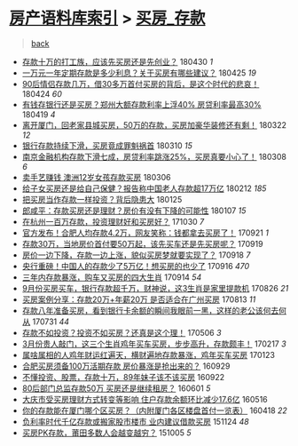 [房产语料库索引](../../README.md)  > [买房_存款](买房_存款.md)
====
> [back](../README.md)

- [存款十万的打工族，应该先买房还是先创业？](http://jkwz.applinzi.com/ittc/7097889366619980810.html#%E5%AD%98%E6%AC%BE%E5%8D%81%E4%B8%87%E7%9A%84%E6%89%93%E5%B7%A5%E6%97%8F%EF%BC%8C%E5%BA%94%E8%AF%A5%E5%85%88%E4%B9%B0%E6%88%BF%E8%BF%98%E6%98%AF%E5%85%88%E5%88%9B%E4%B8%9A%EF%BC%9F) 180430 *1* 
- [一万元一年定期存款是多少利息？关于买房有哪些建议？](http://jkwz.applinzi.com/ittc/7095932208483402758.html#%E4%B8%80%E4%B8%87%E5%85%83%E4%B8%80%E5%B9%B4%E5%AE%9A%E6%9C%9F%E5%AD%98%E6%AC%BE%E6%98%AF%E5%A4%9A%E5%B0%91%E5%88%A9%E6%81%AF%EF%BC%9F%E5%85%B3%E4%BA%8E%E4%B9%B0%E6%88%BF%E6%9C%89%E5%93%AA%E4%BA%9B%E5%BB%BA%E8%AE%AE%EF%BC%9F) 180425 *19* 
- [90后情侣存款几万，借30多万首付买房的背后，是这个时代的悲哀！](http://jkwz.applinzi.com/ittc/7095553436617802768.html#90%E5%90%8E%E6%83%85%E4%BE%A3%E5%AD%98%E6%AC%BE%E5%87%A0%E4%B8%87%EF%BC%8C%E5%80%9F30%E5%A4%9A%E4%B8%87%E9%A6%96%E4%BB%98%E4%B9%B0%E6%88%BF%E7%9A%84%E8%83%8C%E5%90%8E%EF%BC%8C%E6%98%AF%E8%BF%99%E4%B8%AA%E6%97%B6%E4%BB%A3%E7%9A%84%E6%82%B2%E5%93%80%EF%BC%81) 180424 *60* 
- [有钱存银行还是买房？郑州大额存款利率上浮40% 房贷利率最高30%](http://jkwz.applinzi.com/ittc/7093725563447673866.html#%E6%9C%89%E9%92%B1%E5%AD%98%E9%93%B6%E8%A1%8C%E8%BF%98%E6%98%AF%E4%B9%B0%E6%88%BF%EF%BC%9F%E9%83%91%E5%B7%9E%E5%A4%A7%E9%A2%9D%E5%AD%98%E6%AC%BE%E5%88%A9%E7%8E%87%E4%B8%8A%E6%B5%AE40%25+%E6%88%BF%E8%B4%B7%E5%88%A9%E7%8E%87%E6%9C%80%E9%AB%9830%25) 180419 *4* 
- [离开厦门，回老家县城买房，50万的存款，买房加豪华装修还有剩！](http://jkwz.applinzi.com/ittc/7083263485826040849.html#%E7%A6%BB%E5%BC%80%E5%8E%A6%E9%97%A8%EF%BC%8C%E5%9B%9E%E8%80%81%E5%AE%B6%E5%8E%BF%E5%9F%8E%E4%B9%B0%E6%88%BF%EF%BC%8C50%E4%B8%87%E7%9A%84%E5%AD%98%E6%AC%BE%EF%BC%8C%E4%B9%B0%E6%88%BF%E5%8A%A0%E8%B1%AA%E5%8D%8E%E8%A3%85%E4%BF%AE%E8%BF%98%E6%9C%89%E5%89%A9%EF%BC%81) 180322 *12* 
- [银行存款持续下滑，买房竟成罪魁祸首](http://jkwz.applinzi.com/ittc/7078961945506219015.html#%E9%93%B6%E8%A1%8C%E5%AD%98%E6%AC%BE%E6%8C%81%E7%BB%AD%E4%B8%8B%E6%BB%91%EF%BC%8C%E4%B9%B0%E6%88%BF%E7%AB%9F%E6%88%90%E7%BD%AA%E9%AD%81%E7%A5%B8%E9%A6%96) 180310 *15* 
- [南京金融机构存款下滑七成，房贷利率跳涨25%，买房真要小心了！](http://jkwz.applinzi.com/ittc/7077884920485905425.html#%E5%8D%97%E4%BA%AC%E9%87%91%E8%9E%8D%E6%9C%BA%E6%9E%84%E5%AD%98%E6%AC%BE%E4%B8%8B%E6%BB%91%E4%B8%83%E6%88%90%EF%BC%8C%E6%88%BF%E8%B4%B7%E5%88%A9%E7%8E%87%E8%B7%B3%E6%B6%A825%25%EF%BC%8C%E4%B9%B0%E6%88%BF%E7%9C%9F%E8%A6%81%E5%B0%8F%E5%BF%83%E4%BA%86%EF%BC%81) 180308 *6* 
- [卖手艺赚钱 澳洲12岁女孩存款买房](http://jkwz.applinzi.com/ittc/7077393882520486929.html#%E5%8D%96%E6%89%8B%E8%89%BA%E8%B5%9A%E9%92%B1+%E6%BE%B3%E6%B4%B212%E5%B2%81%E5%A5%B3%E5%AD%A9%E5%AD%98%E6%AC%BE%E4%B9%B0%E6%88%BF) 180306  
- [给子女买房还是给自己保健？报告称中国老人存款超17万亿](http://jkwz.applinzi.com/ittc/7069144081362322449.html#%E7%BB%99%E5%AD%90%E5%A5%B3%E4%B9%B0%E6%88%BF%E8%BF%98%E6%98%AF%E7%BB%99%E8%87%AA%E5%B7%B1%E4%BF%9D%E5%81%A5%EF%BC%9F%E6%8A%A5%E5%91%8A%E7%A7%B0%E4%B8%AD%E5%9B%BD%E8%80%81%E4%BA%BA%E5%AD%98%E6%AC%BE%E8%B6%8517%E4%B8%87%E4%BA%BF) 180212 *185* 
- [把买房当作存款一样投资？背后隐患大](http://jkwz.applinzi.com/ittc/7062620546846426122.html#%E6%8A%8A%E4%B9%B0%E6%88%BF%E5%BD%93%E4%BD%9C%E5%AD%98%E6%AC%BE%E4%B8%80%E6%A0%B7%E6%8A%95%E8%B5%84%EF%BC%9F%E8%83%8C%E5%90%8E%E9%9A%90%E6%82%A3%E5%A4%A7) 180125  
- [郎咸平：存款买房还是理财？房价有没有下降的可能性](http://jkwz.applinzi.com/ittc/7055790952252179472.html#%E9%83%8E%E5%92%B8%E5%B9%B3%EF%BC%9A%E5%AD%98%E6%AC%BE%E4%B9%B0%E6%88%BF%E8%BF%98%E6%98%AF%E7%90%86%E8%B4%A2%EF%BC%9F%E6%88%BF%E4%BB%B7%E6%9C%89%E6%B2%A1%E6%9C%89%E4%B8%8B%E9%99%8D%E7%9A%84%E5%8F%AF%E8%83%BD%E6%80%A7) 180107 *15* 
- [在杭州一百万存款，投资理财好和买房好？](http://jkwz.applinzi.com/ittc/7030270305375880208.html#%E5%9C%A8%E6%9D%AD%E5%B7%9E%E4%B8%80%E7%99%BE%E4%B8%87%E5%AD%98%E6%AC%BE%EF%BC%8C%E6%8A%95%E8%B5%84%E7%90%86%E8%B4%A2%E5%A5%BD%E5%92%8C%E4%B9%B0%E6%88%BF%E5%A5%BD%EF%BC%9F) 171030 *7* 
- [官方发布！合肥人均存款4.2万，网友笑称：钱都拿去买房了！](http://jkwz.applinzi.com/ittc/7015778347802690576.html#%E5%AE%98%E6%96%B9%E5%8F%91%E5%B8%83%EF%BC%81%E5%90%88%E8%82%A5%E4%BA%BA%E5%9D%87%E5%AD%98%E6%AC%BE4.2%E4%B8%87%EF%BC%8C%E7%BD%91%E5%8F%8B%E7%AC%91%E7%A7%B0%EF%BC%9A%E9%92%B1%E9%83%BD%E6%8B%BF%E5%8E%BB%E4%B9%B0%E6%88%BF%E4%BA%86%EF%BC%81) 170921 *1* 
- [存款30万，当地房价首付要50万起，该先买车还是先买房呢？](http://jkwz.applinzi.com/ittc/7015123477554791440.html#%E5%AD%98%E6%AC%BE30%E4%B8%87%EF%BC%8C%E5%BD%93%E5%9C%B0%E6%88%BF%E4%BB%B7%E9%A6%96%E4%BB%98%E8%A6%8150%E4%B8%87%E8%B5%B7%EF%BC%8C%E8%AF%A5%E5%85%88%E4%B9%B0%E8%BD%A6%E8%BF%98%E6%98%AF%E5%85%88%E4%B9%B0%E6%88%BF%E5%91%A2%EF%BC%9F) 170919  
- [房价一边下降，存款一边上涨，貌似买房梦就要实现了？](http://jkwz.applinzi.com/ittc/7014691037703046161.html#%E6%88%BF%E4%BB%B7%E4%B8%80%E8%BE%B9%E4%B8%8B%E9%99%8D%EF%BC%8C%E5%AD%98%E6%AC%BE%E4%B8%80%E8%BE%B9%E4%B8%8A%E6%B6%A8%EF%BC%8C%E8%B2%8C%E4%BC%BC%E4%B9%B0%E6%88%BF%E6%A2%A6%E5%B0%B1%E8%A6%81%E5%AE%9E%E7%8E%B0%E4%BA%86%EF%BC%9F) 170918 *7* 
- [央行重磅！中国人的存款少了5万亿！想买房的也少了](http://jkwz.applinzi.com/ittc/7013822548511556625.html#%E5%A4%AE%E8%A1%8C%E9%87%8D%E7%A3%85%EF%BC%81%E4%B8%AD%E5%9B%BD%E4%BA%BA%E7%9A%84%E5%AD%98%E6%AC%BE%E5%B0%91%E4%BA%865%E4%B8%87%E4%BA%BF%EF%BC%81%E6%83%B3%E4%B9%B0%E6%88%BF%E7%9A%84%E4%B9%9F%E5%B0%91%E4%BA%86) 170916 *470* 
- [三年内存款暴涨，购车又买房的四大生肖](http://jkwz.applinzi.com/ittc/7013262230920102928.html#%E4%B8%89%E5%B9%B4%E5%86%85%E5%AD%98%E6%AC%BE%E6%9A%B4%E6%B6%A8%EF%BC%8C%E8%B4%AD%E8%BD%A6%E5%8F%88%E4%B9%B0%E6%88%BF%E7%9A%84%E5%9B%9B%E5%A4%A7%E7%94%9F%E8%82%96) 170914 *54* 
- [9月份买房买车，银行存款超千万，财神说，这3生肖是家里提款机](http://jkwz.applinzi.com/ittc/7005832670775608337.html#9%E6%9C%88%E4%BB%BD%E4%B9%B0%E6%88%BF%E4%B9%B0%E8%BD%A6%EF%BC%8C%E9%93%B6%E8%A1%8C%E5%AD%98%E6%AC%BE%E8%B6%85%E5%8D%83%E4%B8%87%EF%BC%8C%E8%B4%A2%E7%A5%9E%E8%AF%B4%EF%BC%8C%E8%BF%993%E7%94%9F%E8%82%96%E6%98%AF%E5%AE%B6%E9%87%8C%E6%8F%90%E6%AC%BE%E6%9C%BA) 170826 *21* 
- [买房案例分享：存款20万+年薪20万 是否适合在广州买房](http://jkwz.applinzi.com/ittc/7000147696693019664.html#%E4%B9%B0%E6%88%BF%E6%A1%88%E4%BE%8B%E5%88%86%E4%BA%AB%EF%BC%9A%E5%AD%98%E6%AC%BE20%E4%B8%87%2B%E5%B9%B4%E8%96%AA20%E4%B8%87+%E6%98%AF%E5%90%A6%E9%80%82%E5%90%88%E5%9C%A8%E5%B9%BF%E5%B7%9E%E4%B9%B0%E6%88%BF) 170813 *11* 
- [存款八年准备买房，看到银行卡余额的瞬间我眼前一黑，这样的老公该何去何从](http://jkwz.applinzi.com/ittc/6996596692450018320.html#%E5%AD%98%E6%AC%BE%E5%85%AB%E5%B9%B4%E5%87%86%E5%A4%87%E4%B9%B0%E6%88%BF%EF%BC%8C%E7%9C%8B%E5%88%B0%E9%93%B6%E8%A1%8C%E5%8D%A1%E4%BD%99%E9%A2%9D%E7%9A%84%E7%9E%AC%E9%97%B4%E6%88%91%E7%9C%BC%E5%89%8D%E4%B8%80%E9%BB%91%EF%BC%8C%E8%BF%99%E6%A0%B7%E7%9A%84%E8%80%81%E5%85%AC%E8%AF%A5%E4%BD%95%E5%8E%BB%E4%BD%95%E4%BB%8E) 170731 *44* 
- [存款不如投资？投资不如买房？还真是这个理！](http://jkwz.applinzi.com/ittc/6964501403635549188.html#%E5%AD%98%E6%AC%BE%E4%B8%8D%E5%A6%82%E6%8A%95%E8%B5%84%EF%BC%9F%E6%8A%95%E8%B5%84%E4%B8%8D%E5%A6%82%E4%B9%B0%E6%88%BF%EF%BC%9F%E8%BF%98%E7%9C%9F%E6%98%AF%E8%BF%99%E4%B8%AA%E7%90%86%EF%BC%81) 170506 *3* 
- [3月份贵人敲门，这三个生肖鸡年买车买房，步步高升，存款颇丰！](http://jkwz.applinzi.com/ittc/6935577771056301060.html#3%E6%9C%88%E4%BB%BD%E8%B4%B5%E4%BA%BA%E6%95%B2%E9%97%A8%EF%BC%8C%E8%BF%99%E4%B8%89%E4%B8%AA%E7%94%9F%E8%82%96%E9%B8%A1%E5%B9%B4%E4%B9%B0%E8%BD%A6%E4%B9%B0%E6%88%BF%EF%BC%8C%E6%AD%A5%E6%AD%A5%E9%AB%98%E5%8D%87%EF%BC%8C%E5%AD%98%E6%AC%BE%E9%A2%87%E4%B8%B0%EF%BC%81) 170217 *3* 
- [属啥属相的人鸡年财运红遍天，横财遍地存款暴涨，鸡年买车买房](http://jkwz.applinzi.com/ittc/6926334482578932740.html#%E5%B1%9E%E5%95%A5%E5%B1%9E%E7%9B%B8%E7%9A%84%E4%BA%BA%E9%B8%A1%E5%B9%B4%E8%B4%A2%E8%BF%90%E7%BA%A2%E9%81%8D%E5%A4%A9%EF%BC%8C%E6%A8%AA%E8%B4%A2%E9%81%8D%E5%9C%B0%E5%AD%98%E6%AC%BE%E6%9A%B4%E6%B6%A8%EF%BC%8C%E9%B8%A1%E5%B9%B4%E4%B9%B0%E8%BD%A6%E4%B9%B0%E6%88%BF) 170123  
- [合肥买房须备100万活期存款 房价暴涨是抢出来的？](http://jkwz.applinzi.com/ittc/6883369826860401669.html#%E5%90%88%E8%82%A5%E4%B9%B0%E6%88%BF%E9%A1%BB%E5%A4%87100%E4%B8%87%E6%B4%BB%E6%9C%9F%E5%AD%98%E6%AC%BE+%E6%88%BF%E4%BB%B7%E6%9A%B4%E6%B6%A8%E6%98%AF%E6%8A%A2%E5%87%BA%E6%9D%A5%E7%9A%84%EF%BC%9F) 160929  
- [不懂投资、股票，存款十万，89年妹子该不该买房](http://jkwz.applinzi.com/ittc/6880708568235377669.html#%E4%B8%8D%E6%87%82%E6%8A%95%E8%B5%84%E3%80%81%E8%82%A1%E7%A5%A8%EF%BC%8C%E5%AD%98%E6%AC%BE%E5%8D%81%E4%B8%87%EF%BC%8C89%E5%B9%B4%E5%A6%B9%E5%AD%90%E8%AF%A5%E4%B8%8D%E8%AF%A5%E4%B9%B0%E6%88%BF) 160922  
- [80后部门总监存款50万 买房还是继续租房？](http://jkwz.applinzi.com/ittc/6838649423646950404.html#80%E5%90%8E%E9%83%A8%E9%97%A8%E6%80%BB%E7%9B%91%E5%AD%98%E6%AC%BE50%E4%B8%87+%E4%B9%B0%E6%88%BF%E8%BF%98%E6%98%AF%E7%BB%A7%E7%BB%AD%E7%A7%9F%E6%88%BF%EF%BC%9F) 160601 *5* 
- [大庆市受买房理财方式转变等影响 住户存款余额环比减少17.6亿](http://jkwz.applinzi.com/ittc/6832740886626436100.html#%E5%A4%A7%E5%BA%86%E5%B8%82%E5%8F%97%E4%B9%B0%E6%88%BF%E7%90%86%E8%B4%A2%E6%96%B9%E5%BC%8F%E8%BD%AC%E5%8F%98%E7%AD%89%E5%BD%B1%E5%93%8D+%E4%BD%8F%E6%88%B7%E5%AD%98%E6%AC%BE%E4%BD%99%E9%A2%9D%E7%8E%AF%E6%AF%94%E5%87%8F%E5%B0%9117.6%E4%BA%BF) 160516  
- [你的存款能在厦门哪个区买房？（内附厦门各区楼盘首付一览表）](http://jkwz.applinzi.com/ittc/6822466306758411269.html#%E4%BD%A0%E7%9A%84%E5%AD%98%E6%AC%BE%E8%83%BD%E5%9C%A8%E5%8E%A6%E9%97%A8%E5%93%AA%E4%B8%AA%E5%8C%BA%E4%B9%B0%E6%88%BF%EF%BC%9F%EF%BC%88%E5%86%85%E9%99%84%E5%8E%A6%E9%97%A8%E5%90%84%E5%8C%BA%E6%A5%BC%E7%9B%98%E9%A6%96%E4%BB%98%E4%B8%80%E8%A7%88%E8%A1%A8%EF%BC%89) 160418 *22* 
- [负利率时代千亿存款或搬家股市楼市 业内建议借款买房](http://jkwz.applinzi.com/ittc/6768310826629071876.html#%E8%B4%9F%E5%88%A9%E7%8E%87%E6%97%B6%E4%BB%A3%E5%8D%83%E4%BA%BF%E5%AD%98%E6%AC%BE%E6%88%96%E6%90%AC%E5%AE%B6%E8%82%A1%E5%B8%82%E6%A5%BC%E5%B8%82+%E4%B8%9A%E5%86%85%E5%BB%BA%E8%AE%AE%E5%80%9F%E6%AC%BE%E4%B9%B0%E6%88%BF) 151124 *48* 
- [买房PK存款，莆田多数人会越变越穷？](http://jkwz.applinzi.com/ittc/6749700500943160324.html#%E4%B9%B0%E6%88%BFPK%E5%AD%98%E6%AC%BE%EF%BC%8C%E8%8E%86%E7%94%B0%E5%A4%9A%E6%95%B0%E4%BA%BA%E4%BC%9A%E8%B6%8A%E5%8F%98%E8%B6%8A%E7%A9%B7%EF%BC%9F) 151005 *5* 
